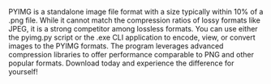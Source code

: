 PYIMG is a standalone image file format with a size typically within 10% of a .png file. While it cannot match the compression ratios of lossy formats like JPEG, it is a strong competitor among lossless formats. You can use either the pyimg.py script or the .exe CLI application to encode, view, or convert images to the PYIMG formats. The program leverages advanced compression libraries to offer performance comparable to PNG and other popular formats. Download today and experience the difference for yourself!
